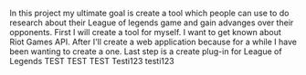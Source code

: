 In this project my ultimate goal is create a tool which people can use to do research 
about their League of legends game and gain advanges over their opponents. First I will create a tool for myself. I want to get 
known about Riot Games API. After I'll create a web application because for a while I have been wanting to create a one.
Last step is a create plug-in for League of Legends
TEST TEST TEST 
Testi123 testi123